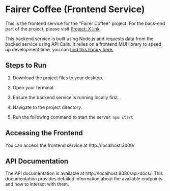 # Fairer Coffee (Frontend Service)

This is the frontend service for the "Fairer Coffee" project. For the back-end part of the project, please visit [Project: X link](https://github.com/project-x).

This backend service is built using Node.js and requests data from the backed service using API Calls. 
It relies on a frontend MUI library to speed up development time, you can [find this library here.](https://demos.creative-tim.com/soft-ui-dashboard-pro-react/#/dashboards/default)

## Steps to Run

1. Download the project files to your desktop.

2. Open your terminal.

3. Ensure the backend service is running locally first. . 

4. Navigate to the project directory.

5. Run the following command to start the server: `npm start`

## Accessing the Frontend

You can access the frontend service at http://localhost:3000/

## API Documentation

The API documentation is available at http://localhost:8080/api-docs/. 
This documentation provides detailed information about the available endpoints and how to interact with them.

